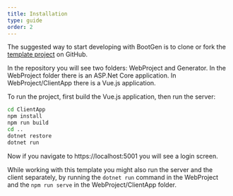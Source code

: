 ```yaml
---
title: Installation
type: guide
order: 2
---
```


The suggested way to start developing with BootGen is to clone or fork the [template project](https://github.com/BootGen/BootGenVue) on GitHub.

In the repository you will see two folders: WebProject and Generator. In the WebProject folder there is an ASP.Net Core application. In WebProject/ClientApp there is a Vue.js application.

To run the project, first build the Vue.js application, then run the server:
```sh
cd ClientApp
npm install
npm run build
cd ..
dotnet restore
dotnet run
```

Now if you navigate to https://localhost:5001 you will see a login screen.

While working with this template you might also run the server and the client separately, by running the `dotnet run` command in the WebProject and the `npm run serve` in the WebProject/ClientApp folder.
